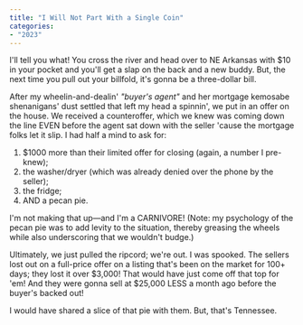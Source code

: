 ```yaml
---
title: "I Will Not Part With a Single Coin"
categories:
- "2023"
---
```


I'll tell you what!  You cross the river and head over to NE Arkansas with $10 in your pocket and you'll get a slap on the back and a new buddy. But, the next time you pull out your billfold, it's gonna be a three-dollar bill.

After my wheelin-and-dealin' *"buyer's agent"* and her mortgage kemosabe shenanigans' dust settled that left my head a spinnin', we put in an offer on the house.  We received a counteroffer, which we knew was coming down the line EVEN before the agent sat down with the seller 'cause the mortgage folks let it slip. I had half a mind to ask for:

1. $1000 more than their limited offer for closing (again, a number I pre-knew); 
2. the washer/dryer (which was already denied over the phone by the seller);
3. the fridge;
4. AND a pecan pie.

I'm not making that up—and I'm a CARNIVORE!  (Note: my psychology of the pecan pie was to add levity to the situation, thereby greasing the wheels while also underscoring that we wouldn't budge.)

Ultimately, we just pulled the ripcord; we're out.  I was spooked.  The sellers lost out on a full-price offer on a listing that's been on the market for 100+ days; they lost it over $3,000!  That would have just come off that top for 'em!  And they were gonna sell at $25,000 LESS a month ago before the buyer's backed out!  

I would have shared a slice of that pie with them.  But, that's Tennessee.